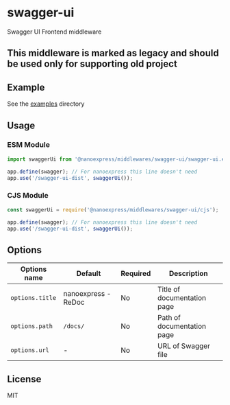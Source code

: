 # swagger-ui

Swagger UI Frontend middleware

## This middleware is marked as legacy and should be used only for supporting old project

## Example

See the [examples](./examples) directory

## Usage

### ESM Module

```js
import swaggerUi from '@nanoexpress/middlewares/swagger-ui/swagger-ui.es.js';

app.define(swagger); // For nanoexpress this line doesn't need
app.use('/swagger-ui-dist', swaggerUi());
```

### CJS Module

```js
const swaggerUi = require('@nanoexpress/middlewares/swagger-ui/cjs');

app.define(swagger); // For nanoexpress this line doesn't need
app.use('/swagger-ui-dist', swaggerUi());
```

## Options

| Options name    | Default             | Required | Description                 |
| --------------- | ------------------- | -------- | --------------------------- |
| `options.title` | nanoexpress - ReDoc | No       | Title of documentation page |
| `options.path`  | `/docs/`            | No       | Path of documentation page  |
| `options.url`   | -                   | No       | URL of Swagger file         |

## License

MIT
